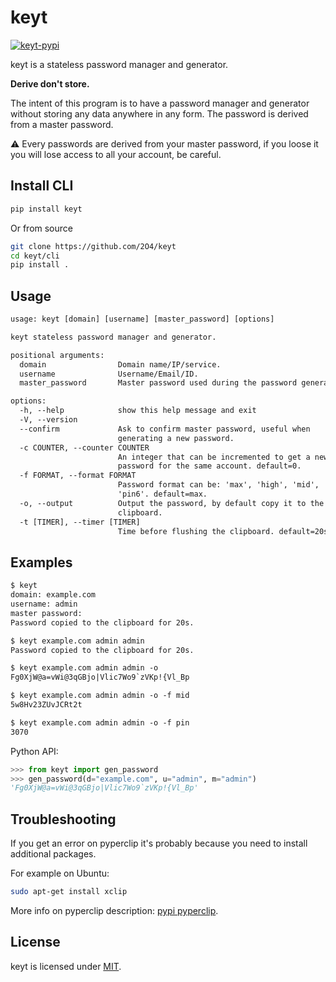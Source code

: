 # keyt

[![keyt-pypi](https://img.shields.io/pypi/v/keyt.svg)](https://pypi.python.org/pypi/keyt)

keyt is a stateless password manager and generator.

**Derive don't store.**

The intent of this program is to have a password manager and generator without storing any data anywhere in any form. The password is derived from a master password.

⚠️ Every passwords are derived from your master password, if you loose it you will lose access to all your account, be careful.

## Install CLI

```bash
pip install keyt
```

Or from source

```bash
git clone https://github.com/2O4/keyt
cd keyt/cli
pip install .
```

## Usage

```txt
usage: keyt [domain] [username] [master_password] [options]

keyt stateless password manager and generator.

positional arguments:
  domain                Domain name/IP/service.
  username              Username/Email/ID.
  master_password       Master password used during the password generation.

options:
  -h, --help            show this help message and exit
  -V, --version
  --confirm             Ask to confirm master password, useful when
                        generating a new password.
  -c COUNTER, --counter COUNTER
                        An integer that can be incremented to get a new
                        password for the same account. default=0.
  -f FORMAT, --format FORMAT
                        Password format can be: 'max', 'high', 'mid', 'pin' or
                        'pin6'. default=max.
  -o, --output          Output the password, by default copy it to the
                        clipboard.
  -t [TIMER], --timer [TIMER]
                        Time before flushing the clipboard. default=20s.
```

## Examples

```txt
$ keyt
domain: example.com
username: admin
master password:
Password copied to the clipboard for 20s.

$ keyt example.com admin admin
Password copied to the clipboard for 20s.

$ keyt example.com admin admin -o
Fg0XjW@a=vWi@3qGBjo|Vlic7Wo9`zVKp!{Vl_Bp

$ keyt example.com admin admin -o -f mid
5w8Hv23ZUvJCRt2t

$ keyt example.com admin admin -o -f pin
3070
```

Python API:

```python
>>> from keyt import gen_password
>>> gen_password(d="example.com", u="admin", m="admin")
'Fg0XjW@a=vWi@3qGBjo|Vlic7Wo9`zVKp!{Vl_Bp'
```

## Troubleshooting

If you get an error on pyperclip it's probably because you need to install additional packages.

For example on Ubuntu:

```bash
sudo apt-get install xclip
```

More info on pyperclip description: [pypi pyperclip](https://pypi.org/project/pyperclip/).

## License

keyt is licensed under [MIT](./../LICENSE).
